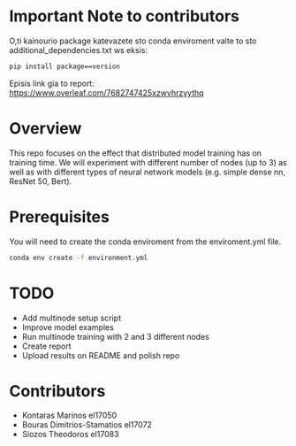 # Important Note to contributors

O,ti kainourio package katevazete sto conda enviroment valte to sto additional_dependencies.txt ws eksis:

```sh
pip install package==version
```

Episis link gia to report:
https://www.overleaf.com/7682747425xzwvhrzyythq

# Overview

This repo focuses on the effect that distributed model training has on training time. We will experiment with different number of nodes (up to 3) as well as with different types of neural network models (e.g. simple dense nn, ResNet 50, Bert).

# Prerequisites

You will need to create the conda enviroment from the enviroment.yml file.

```sh
conda env create -f environment.yml
```

# TODO

*   Add multinode setup script
*   Improve model examples
*   Run multinode training with 2 and 3 different nodes
*   Create report
*   Upload results on README and polish repo

# Contributors

*   Kontaras Marinos el17050
*   Bouras Dimitrios-Stamatios el17072
*   Siozos Theodoros el17083
